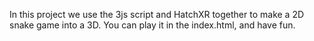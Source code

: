 In this project we use the 3js script and HatchXR together to make a 2D snake game into a 3D.
You can play it in the index.html, and have fun.
